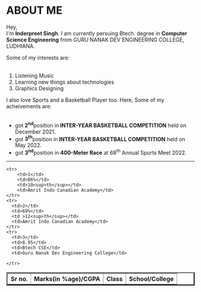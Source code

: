 <!-- <!DOCTYPE html> -->
<html lang="en">
<head>
  <meta charset="UTF-8">
  <meta http-equiv="X-UA-Compatible" content="IE=edge">
  <meta name="viewport" content="width=device-width, initial-scale=1.0">
  
</head>
<body>
  <b><h1>ABOUT ME</h1></b>
  <p>Hey,<br>I'm <b>Inderpreet Singh</b>. 
    I am currently persuing Btech. degree in 
    <b>Computer Science Engineering</b> 
    from GURU NANAK DEV ENGINEERING COLLEGE, LUDHIANA.
  </p>
  <div>
    <nav>Some of my interests are:</nav><br>
    <ol>
      <li>Listening Music</li>
      <li>Learning new things about technologies</li>
      <li>Graphics Designing </li>
    </ol>
  </div>
  <div>
    <nav>I also love Sports and a Basketball Player too. Here, Some of my acheivements are:</nav><br>
    <ul type='disc' >
      <li>got <b>2<sup>nd</sup></b>position in<b> INTER-YEAR BASKETBALL COMPETITION</b> held on December 2021.</li>
      <li>got <b>3<sup>th</sup></b>position in<b> INTER-YEAR BASKETBALL COMPETITION</b> held on May 2022.</li>
      <li>got <b>3<sup>nd</sup></b>position in<b> 400-Meter Race</b> at 68<sup>th</sup> Annual Sports Meet 2022.</li>
    </ul>
  </div>
  <hr>
  <table border="3">
    <th>Sr no.</th>
    <th>Marks(in %age)/CGPA</th>
    <th>Class</th>
    <th>School/College</th>

    <tr>
        <td>1</td>
        <td>86%</td>
        <td>10<sup>th</sup></td>
        <td>Amrit Indo Canadian Academy</td>
    </tr>
    <tr>
      <td>2</td>
      <td>69%</td>
      <td >12<sup>th</sup></td>
      <td>Amrit Indo Canadian Academy</td>
    </tr>
    <tr>
      <td>3</td>
      <td>8.95</td>
      <td>Btech CSE</td>
      <td>Guru Nanak Dev Engineering College</td>

    </tr>
</table>

  
</body>
</html>
